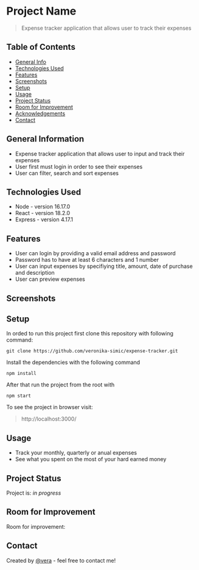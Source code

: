 # Project Name

> Expense tracker application that allows user to track their expenses

## Table of Contents

- [General Info](#general-information)
- [Technologies Used](#technologies-used)
- [Features](#features)
- [Screenshots](#screenshots)
- [Setup](#setup)
- [Usage](#usage)
- [Project Status](#project-status)
- [Room for Improvement](#room-for-improvement)
- [Acknowledgements](#acknowledgements)
- [Contact](#contact)

## General Information

- Expense tracker application that allows user to input and track their expenses
- User first must login in order to see their expenses
- User can filter, search and sort expenses

## Technologies Used

- Node - version 16.17.0
- React - version 18.2.0
- Express - version 4.17.1

## Features

- User can login by providing a valid email address and password
- Password has to have at least 6 characters and 1 number
- User can input expenses by specifiying title, amount, date of purchase and description
- User can preview expenses
## Screenshots


## Setup

In orded to run this project first clone this repository with following command:

`git clone https://github.com/veronika-simic/expense-tracker.git`

Install the dependencies with the following command

`npm install`

After that run the project from the root with

`npm start`

To see the project in browser visit:

> http://localhost:3000/


## Usage

- Track your monthly, quarterly or anual expenses
- See what you spent on the most of your hard earned money

## Project Status

Project is: _in progress_

## Room for Improvement

Room for improvement:

## Contact

Created by [@vera](https://github.com/veronika-simic) - feel free to contact me!
